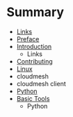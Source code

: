 # Summary

* [Links](links.md)
* [Preface](preface.md)
* [Introduction](README.md)
   * Links
* [Contributing](contributing.md)
* [Linux](linux.md)
* cloudmesh
* cloudmesh client
* [Python](python.md)
* [Basic Tools](basic_tools.md)
   * Python

